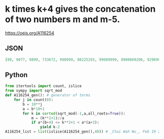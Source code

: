 # k times k\+4 gives the concatenation of two numbers m and m\-5\.
https://oeis.org/A116254
## JSON
```JSON
[89, 9077, 9899, 733672, 998999, 88225293, 99989999, 8900869206, 9296908810, 9604060395, 9999899999, 326666333265, 673333666732, 700730927006, 972603739725, 999998999999, 34519562953735, 39737862788836, 49917309624954, 50082690375043, 60262137211161, 65480437046262]
```
## Python
```Python
from itertools import count, islice
from sympy import sqrt_mod
def A116254_gen(): # generator of terms
    for j in count(0):
        b = 10**j
        a = b*10+1
        for k in sorted(sqrt_mod(-1,a,all_roots=True)):
            m = (k**2+1)//a
            if a*(b+4) <= k**2+1 < a*(a+3):
                yield k-2
A116254_list = list(islice(A116254_gen(),40)) # _Chai Wah Wu_, Feb 19 2024
```
